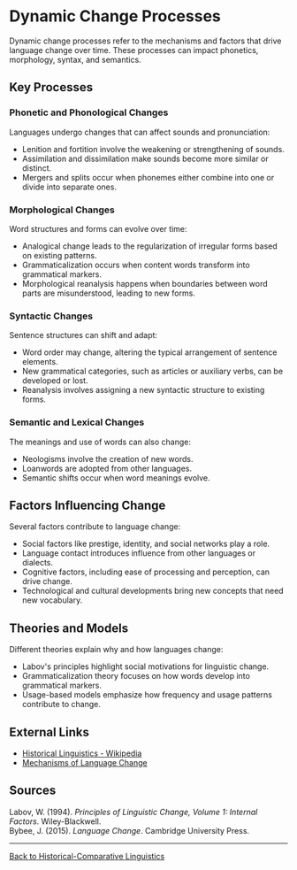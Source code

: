 # Dynamic Change Processes

Dynamic change processes refer to the mechanisms and factors that drive language change over time. These processes can impact phonetics, morphology, syntax, and semantics.

## Key Processes

### Phonetic and Phonological Changes

Languages undergo changes that can affect sounds and pronunciation:

- Lenition and fortition involve the weakening or strengthening of sounds.
- Assimilation and dissimilation make sounds become more similar or distinct.
- Mergers and splits occur when phonemes either combine into one or divide into separate ones.

### Morphological Changes

Word structures and forms can evolve over time:

- Analogical change leads to the regularization of irregular forms based on existing patterns.
- Grammaticalization occurs when content words transform into grammatical markers.
- Morphological reanalysis happens when boundaries between word parts are misunderstood, leading to new forms.

### Syntactic Changes

Sentence structures can shift and adapt:

- Word order may change, altering the typical arrangement of sentence elements.
- New grammatical categories, such as articles or auxiliary verbs, can be developed or lost.
- Reanalysis involves assigning a new syntactic structure to existing forms.

### Semantic and Lexical Changes

The meanings and use of words can also change:

- Neologisms involve the creation of new words.
- Loanwords are adopted from other languages.
- Semantic shifts occur when word meanings evolve.

## Factors Influencing Change

Several factors contribute to language change:

- Social factors like prestige, identity, and social networks play a role.
- Language contact introduces influence from other languages or dialects.
- Cognitive factors, including ease of processing and perception, can drive change.
- Technological and cultural developments bring new concepts that need new vocabulary.

## Theories and Models

Different theories explain why and how languages change:

- Labov's principles highlight social motivations for linguistic change.
- Grammaticalization theory focuses on how words develop into grammatical markers.
- Usage-based models emphasize how frequency and usage patterns contribute to change.

## External Links

- [Historical Linguistics - Wikipedia](https://en.wikipedia.org/wiki/Historical_linguistics)
- [Mechanisms of Language Change](https://glottopedia.org/wiki/Language_change)

## Sources

Labov, W. (1994). *Principles of Linguistic Change, Volume 1: Internal Factors*. Wiley-Blackwell.  
Bybee, J. (2015). *Language Change*. Cambridge University Press.

---

[Back to Historical-Comparative Linguistics](../README.md)
